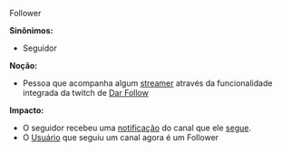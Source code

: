 
Follower

**Sinônimos:**
* Seguidor

**Noção:**
* Pessoa que acompanha algum [streamer](Streamer) através da funcionalidade integrada da twitch de [Dar Follow](Dar-follow)

**Impacto:**
* O seguidor recebeu uma [notificação](Live-Notification) do canal que ele [segue](Dar-Follow).
* O [Usuário](User) que seguiu um canal agora é  um Follower